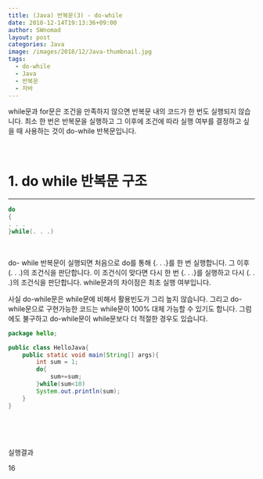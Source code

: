 ```yaml
---
title: (Java) 반복문(3) - do-while
date: 2018-12-14T19:13:36+09:00
author: SWnomad
layout: post
categories: Java
image: /images/2018/12/Java-thumbnail.jpg
tags:
  - do-while
  - Java
  - 반복문
  - 자바
---
```

while문과 for문은 조건을 만족하지 않으면 반복문 내의 코드가 한 번도 실행되지 않습니다. 최소 한 번은 반복문을 실행하고 그 이후에 조건에 따라 실행 여부를 결정하고 싶을 때 사용하는 것이 do-while 반복문입니다.

&nbsp;

# 1. do while 반복문 구조

* * *

~~~ java
do
{
. . .
}while(. . .)
~~~

&nbsp;

do- while 반복문이 실행되면 처음으로 do를 통해 {. . .}를 한 번 실행합니다. 그 이후 (. . .)의 조건식을 판단합니다. 이 조건식이 맞다면 다시 한 번 {. . .}를 실행하고 다시 (. . .)의 조건식을 판단합니다. while문과의 차이점은 최초 실행 여부입니다.

사실 do-while문은 while문에 비해서 활용빈도가 그리 높지 않습니다. 그리고 do-while문으로 구현가능한 코드는 while문이 100% 대체 가능할 수 있기도 합니다. 그럼에도 불구하고 do-while문이 while문보다 더 적절한 경우도 있습니다.

~~~ java
package hello;

public class HelloJava{
    public static void main(String[] args){
        int sum = 1;
        do{
            sum+=sum;
        }while(sum<10)
        System.out.println(sum);
    }
}
~~~

&nbsp;

&nbsp;

실행결과

16